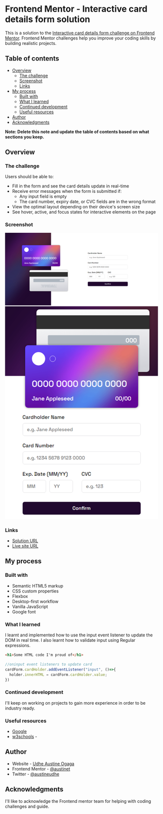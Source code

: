 # Frontend Mentor - Interactive card details form solution

This is a solution to the [Interactive card details form challenge on Frontend Mentor](https://www.frontendmentor.io/challenges/interactive-card-details-form-XpS8cKZDWw). Frontend Mentor challenges help you improve your coding skills by building realistic projects. 

## Table of contents

- [Overview](#overview)
  - [The challenge](#the-challenge)
  - [Screenshot](#screenshot)
  - [Links](#links)
- [My process](#my-process)
  - [Built with](#built-with)
  - [What I learned](#what-i-learned)
  - [Continued development](#continued-development)
  - [Useful resources](#useful-resources)
- [Author](#author)
- [Acknowledgments](#acknowledgments)

**Note: Delete this note and update the table of contents based on what sections you keep.**

## Overview

### The challenge

Users should be able to:

- Fill in the form and see the card details update in real-time
- Receive error messages when the form is submitted if:
  - Any input field is empty
  - The card number, expiry date, or CVC fields are in the wrong format
- View the optimal layout depending on their device's screen size
- See hover, active, and focus states for interactive elements on the page

### Screenshot

![Large Screen](screenshot/largeScreen.png)
![Smaller Screens](screenshot/smallerScreen.png)


### Links

- [Solution URL](https://github.com/Austinet/interactiveCard.git)
- [Live site URL](https://austinet.github.io/interactiveCard/)

## My process

### Built with

- Semantic HTML5 markup
- CSS custom properties
- Flexbox
- Desktop-first workflow
- Vanilla JavaScript
- Google font

### What I learned

I learnt and implemented how to use the input event listener to update the DOM in real time. I also learnt how to validate input using Regular expressions.


```html
<h1>Some HTML code I'm proud of</h1>
```

```js
//oninput event listeners to update card 
cardForm.cardHolder.addEventListener("input", ()=>{
  holder.innerHTML = cardForm.cardHolder.value;
})
```


### Continued development

I'll keep on working on projects to gain more experience in order to be industry ready.


### Useful resources

- [Google](https://www.google.com) 
- [w3schools](https://www.w3schools.com) -


## Author

- Website - [Udhe Austine Ogaga](https://Austinet.github.io/portfolio)
- Frontend Mentor - [@austinet](https://www.frontendmentor.io/profile/austinet)
- Twitter - [@austineudhe](https://www.twitter.com/austineudhe)


## Acknowledgments

I'll like to acknowledge the Frontend mentor team for helping with coding challenges and guide. 
